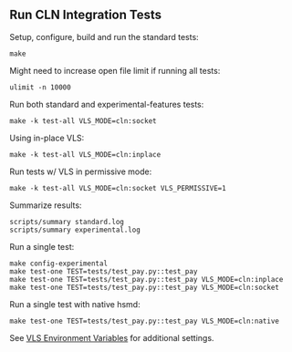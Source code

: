 ## Run CLN Integration Tests

Setup, configure, build and run the standard tests:

    make

Might need to increase open file limit if running all tests:

    ulimit -n 10000

Run both standard and experimental-features tests:

    make -k test-all VLS_MODE=cln:socket

Using in-place VLS:

    make -k test-all VLS_MODE=cln:inplace

Run tests w/ VLS in permissive mode:

    make -k test-all VLS_MODE=cln:socket VLS_PERMISSIVE=1

Summarize results:

    scripts/summary standard.log
    scripts/summary experimental.log

Run a single test:

    make config-experimental
    make test-one TEST=tests/test_pay.py::test_pay
    make test-one TEST=tests/test_pay.py::test_pay VLS_MODE=cln:inplace
    make test-one TEST=tests/test_pay.py::test_pay VLS_MODE=cln:socket

Run a single test with native hsmd:

    make test-one TEST=tests/test_pay.py::test_pay VLS_MODE=cln:native

See [VLS Environment Variables](./env-vars.md) for additional settings.
